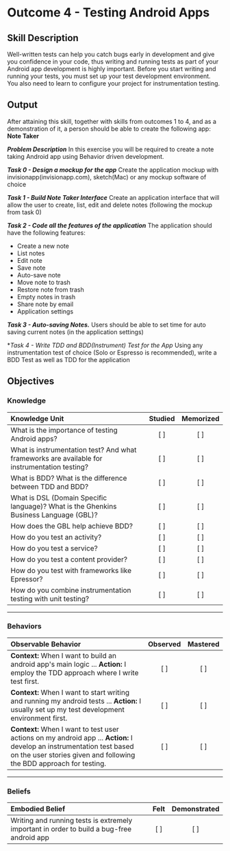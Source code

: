 # Outcome 4 - Testing Android Apps

## Skill Description
Well-written tests can help you catch bugs early in development and give you confidence in your code, thus writing and running tests as part of your Android app development is highly important. Before you start writing and running your tests, you must set up your test development environment. You also need to learn to configure your project for instrumentation testing.

## Output
After attaining this skill, together with skills from outcomes 1 to 4, and as a demonstration of it, a person should be able to create the following app:
**Note Taker**

**_Problem Description_**
In this exercise you will be required to create a note taking Android app using Behavior driven development.

**_Task 0 - Design a mockup for the app_**
Create the application mockup with invisionapp(invisionapp.com), sketch(Mac) or any mockup software of choice

**_Task 1 - Build Note Taker Interface_**
Create an application interface that will allow the user to create, list, edit and delete notes (following the mockup from task 0)

**_Task 2 - Code all the features of the application_**
The application should have the following features:
- Create a new note
- List notes
- Edit note
- Save note
- Auto-save note
- Move note to trash
- Restore note from trash
- Empty notes in trash
- Share note by email
- Application settings

**_Task 3 - Auto-saving Notes._**
Users should be able to set time for auto saving current notes (in the application settings)

**_Task 4 - Write TDD and BDD(Instrument) Test for the App_*
Using any instrumentation test of choice (Solo or Espresso is recommended), write a BDD Test as well as TDD for the application

## Objectives

### Knowledge

| Knowledge Unit   |      Studied      | Memorized |
|:-------------|:------------------:|:--------:|
| What is the importance of testing Android apps?| [ ] | [ ] |
| What is instrumentation test? And what frameworks are available for instrumentation testing?| [ ] | [ ] |
| What is BDD? What is the difference between TDD and BDD? | [ ] | [ ] |
| What is DSL (Domain Specific language)?  What is the Ghenkins Business Language (GBL)?| [ ] | [ ] |
| How does the GBL help achieve BDD?| [ ] | [ ] |
| How do you test an activity?| [ ] | [ ] |
| How do you test a service?| [ ] | [ ] |
| How do you test a content provider? | [ ] | [ ] |
| How do you test with frameworks like Epressor?| [ ] | [ ] |
| How do you combine instrumentation testing with unit testing? | [ ] | [ ] |

----------

### Behaviors

| Observable Behavior   |      Observed      | Mastered |
|:-------------|:------------------:|:--------:|
| **Context:**  When I want to build an android app's main logic ... **Action:** I employ the TDD approach where I write test first.|   [ ]   |   [ ] |
| **Context:** When I want to start writing and running my android tests ... **Action:** I usually set up my test development environment first.| [ ] | [ ]  |
| **Context:** When I want to test user actions on my android app  ... **Action:** I develop an instrumentation test based on the user stories given and following the BDD approach for testing. | [ ] | [ ]  |

----------

### Beliefs

| Embodied Belief   |      Felt      | Demonstrated |
|:-------------|:------------------:|:--------:|
| Writing and running tests is extremely important in order to build a bug-free android app | [ ] | [ ]  |